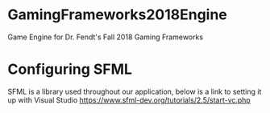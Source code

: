 # GamingFrameworks2018Engine
Game Engine for Dr. Fendt's Fall 2018 Gaming Frameworks

# Configuring SFML
SFML is a library used throughout our application, below is a link to setting it up with Visual Studio
https://www.sfml-dev.org/tutorials/2.5/start-vc.php
